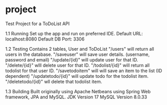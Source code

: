 # project
Test Project for a ToDoList API

1.1 Running
Set up the app and run on preferred IDE.
Default URL: localhost:8080
Default DB Port: 3306

1.2 Testing
Contains 2 tables, User and ToDoList
"/users" will return all users in the database.
"/saveuser" will save user details. (username, password and email)
"/update/{id}" will update user for that ID.
"/delete/{id}" wlll delete user for that ID.
"/todolist/{id}" will return all todolist for that user ID.
"/savetodoitem" will will save an item to the list (ID dependent)
"/updatetodo/{id}" will update todo for the todolist item.
"/deletetodo/{id}" wll delete that todolist item.

1.3 Building
Built originally using Apache Netbeans using Spring Web framework, JPA and MySQL.
JDK Version 17
MySQL Version 8.0.33
